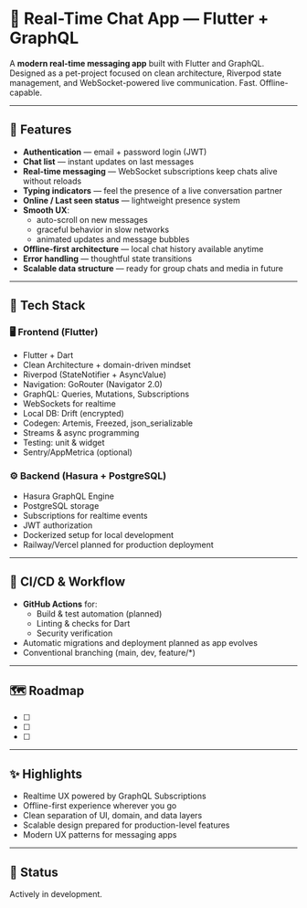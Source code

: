 # 💬 Real-Time Chat App — Flutter + GraphQL

A **modern real-time messaging app** built with Flutter and GraphQL.
Designed as a pet-project focused on clean architecture, Riverpod state management, and WebSocket-powered live communication.
Fast. Offline-capable.

---

## 🚀 Features

- **Authentication** — email + password login (JWT)
- **Chat list** — instant updates on last messages
- **Real-time messaging** — WebSocket subscriptions keep chats alive without reloads
- **Typing indicators** — feel the presence of a live conversation partner
- **Online / Last seen status** — lightweight presence system
- **Smooth UX**:
  - auto-scroll on new messages
  - graceful behavior in slow networks
  - animated updates and message bubbles
- **Offline-first architecture** — local chat history available anytime
- **Error handling** — thoughtful state transitions
- **Scalable data structure** — ready for group chats and media in future

---

## 🧠 Tech Stack

### 🖥️ Frontend (Flutter)

- Flutter + Dart
- Clean Architecture + domain-driven mindset
- Riverpod (StateNotifier + AsyncValue)
- Navigation: GoRouter (Navigator 2.0)
- GraphQL: Queries, Mutations, Subscriptions
- WebSockets for realtime
- Local DB: Drift (encrypted)
- Codegen: Artemis, Freezed, json_serializable
- Streams & async programming
- Testing: unit & widget
- Sentry/AppMetrica (optional)

### ⚙️ Backend (Hasura + PostgreSQL)

- Hasura GraphQL Engine
- PostgreSQL storage
- Subscriptions for realtime events
- JWT authorization
- Dockerized setup for local development
- Railway/Vercel planned for production deployment

---

## 🧩 CI/CD & Workflow

- **GitHub Actions** for:
  - Build & test automation (planned)
  - Linting & checks for Dart
  - Security verification
- Automatic migrations and deployment planned as app evolves
- Conventional branching (main, dev, feature/*)

---

## 🗺️ Roadmap

- [ ] 
- [ ] 
- [ ] 

---

## ✨ Highlights

- Realtime UX powered by GraphQL Subscriptions
- Offline-first experience wherever you go
- Clean separation of UI, domain, and data layers
- Scalable design prepared for production-level features
- Modern UX patterns for messaging apps

---

## 📌 Status

Actively in development.

